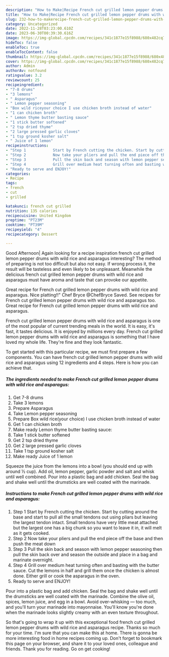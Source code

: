 ```yaml
---
description: "How to Make|Recipe French cut grilled lemon pepper drums with wild rice and asparagus {That is Delicious"
title: "How to Make|Recipe French cut grilled lemon pepper drums with wild rice and asparagus {That is Delicious"
slug: 232-how-to-makerecipe-french-cut-grilled-lemon-pepper-drums-with-wild-rice-and-asparagus-that-is-delicious
category: Uncategorized
date: 2022-11-28T03:23:00.610Z
date: 2023-06-30T00:39:30.616Z
image: https://img-global.cpcdn.com/recipes/341c1877e15f8988/680x482cq70/french-cut-grilled-lemon-pepper-drums-with-wild-rice-and-asparagus-recipe-main-photo.jpg
hideToc: false
enableToc: true
enableTocContent: false
thumbnail: https://img-global.cpcdn.com/recipes/341c1877e15f8988/680x482cq70/french-cut-grilled-lemon-pepper-drums-with-wild-rice-and-asparagus-recipe-main-photo.jpg
cover: https://img-global.cpcdn.com/recipes/341c1877e15f8988/680x482cq70/french-cut-grilled-lemon-pepper-drums-with-wild-rice-and-asparagus-recipe-main-photo.jpg
author: Admin
authorAv: notfound
ratingvalue: 3.2
reviewcount: 25
recipeingredient:
- "7-8 drums"
- "3 lemons"
- " Asparagus"
- " Lemon pepper seasoning"
- "Box wild riceyour choice I use chicken broth instead of water"
- "1 can chicken broth"
- " Lemon thyme butter basting sauce"
- "1 stick butter softened"
- "2 tsp dried thyme"
- "2 large pressed garlic cloves"
- "1 tsp ground kosher salt"
- " Juice of 1 lemon"
recipeinstructions:
- "Step 1            Start by French cutting the chicken. Start by cutting around the base and start to pull all the small tendons out using pliars but leaving the largest tendon intact. Small tendons have very little meat attached but the largest one has a big chunk so you want to leave it in, it will melt as it gets cooked."
- "Step 2            Now take your pliers and pull the end piece off the base and then push the meat down"
- "Step 3            Pull the skin back and season with lemon pepper seasoning then pull the skin back over and season the outside and place in a bag and marinate overnight."
- "Step 4            Grill over medium heat turning often and basting with the butter sauce. Cut the lemons in half and grill them once the chicken is almost done. Either grill or cook the asparagus in the oven."
- "Ready to serve and ENJOY!"
categories:
- Recipe
tags:
- french
- cut
- grilled

katakunci: french cut grilled 
nutrition: 135 calories
recipecuisine: United Kingdom
preptime: "PT23M"
cooktime: "PT39M"
recipeyield: "4"
recipecategory: Dessert

---
```



Good Afternoon| Again looking for a recipe inspiration french cut grilled lemon pepper drums with wild rice and asparagus interesting? The method of preparing is not too difficult but also not easy. If wrong process it, the result will be tasteless and even likely to be unpleasant. Meanwhile the delicious french cut grilled lemon pepper drums with wild rice and asparagus must have aroma and taste that can provoke our appetite.





Great recipe for French cut grilled lemon pepper drums with wild rice and asparagus. Nice platting!!&#34; Chef Bryce @ChefBryce Saved. See recipes for French cut grilled lemon pepper drums with wild rice and asparagus too. Great recipe for French cut grilled lemon pepper drums with wild rice and asparagus.

French cut grilled lemon pepper drums with wild rice and asparagus is one of the most popular of current trending meals in the world. It is easy, it's fast, it tastes delicious. It is enjoyed by millions every day. French cut grilled lemon pepper drums with wild rice and asparagus is something that I have loved my whole life. They're fine and they look fantastic.


To get started with this particular recipe, we must first prepare a few components. You can have french cut grilled lemon pepper drums with wild rice and asparagus using 12 ingredients and 4 steps. Here is how you can achieve that.

<!--inarticleads1-->

##### The ingredients needed to make French cut grilled lemon pepper drums with wild rice and asparagus:

1. Get 7-8 drums
1. Take 3 lemons
1. Prepare  Asparagus
1. Take  Lemon pepper seasoning
1. Prepare Box wild rice(your choice) I use chicken broth instead of water
1. Get 1 can chicken broth
1. Make ready  Lemon thyme butter basting sauce:
1. Take 1 stick butter softened
1. Get 2 tsp dried thyme
1. Get 2 large pressed garlic cloves
1. Take 1 tsp ground kosher salt
1. Make ready  Juice of 1 lemon


Squeeze the juice from the lemons into a bowl (you should end up with around ½ cup). Add oil, lemon pepper, garlic powder and salt and whisk until well combined. Pour into a plastic bag and add chicken. Seal the bag and shake well until the drumsticks are well coated with the marinade. 

<!--inarticleads2-->

##### Instructions to make French cut grilled lemon pepper drums with wild rice and asparagus:

1. Step 1            Start by French cutting the chicken. Start by cutting around the base and start to pull all the small tendons out using pliars but leaving the largest tendon intact. Small tendons have very little meat attached but the largest one has a big chunk so you want to leave it in, it will melt as it gets cooked.
1. Step 2            Now take your pliers and pull the end piece off the base and then push the meat down
1. Step 3            Pull the skin back and season with lemon pepper seasoning then pull the skin back over and season the outside and place in a bag and marinate overnight.
1. Step 4            Grill over medium heat turning often and basting with the butter sauce. Cut the lemons in half and grill them once the chicken is almost done. Either grill or cook the asparagus in the oven.
1. Ready to serve and ENJOY!

Pour into a plastic bag and add chicken. Seal the bag and shake well until the drumsticks are well coated with the marinade. Combine the olive oil, spices, lemon juice, and egg in a bowl. Avoid over-whisking — too much, and you&#39;ll turn your marinade into mayonnaise. You&#39;ll know you&#39;re done when the marinade looks slightly creamy with an even texture throughout. 

So that's going to wrap it up with this exceptional food french cut grilled lemon pepper drums with wild rice and asparagus recipe. Thanks so much for your time. I'm sure that you can make this at home. There is gonna be more interesting food in home recipes coming up. Don't forget to bookmark this page on your browser, and share it to your loved ones, colleague and friends. Thank you for reading. Go on get cooking!
